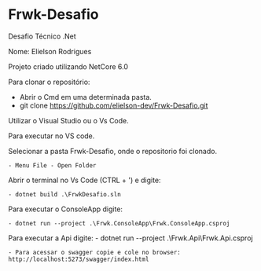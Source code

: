 # Frwk-Desafio
Desafio Técnico .Net

Nome: Elielson Rodrigues


Projeto criado utilizando NetCore 6.0

Para clonar o repositório:
 - Abrir o Cmd em uma determinada pasta.
 - git clone https://github.com/elielson-dev/Frwk-Desafio.git
 
Utilizar o Visual Studio ou o Vs Code.

Para executar no VS code.

Selecionar a pasta Frwk-Desafio, onde o repositorio foi clonado.

	- Menu File - Open Folder

Abrir o terminal no Vs Code (CTRL + ') e digite:

	- dotnet build .\FrwkDesafio.sln
	
Para executar o ConsoleApp digite:

	- dotnet run --project .\Frwk.ConsoleApp\Frwk.ConsoleApp.csproj
	
	
Para executar a Api digite:	
	- dotnet run --project .\Frwk.Api\Frwk.Api.csproj
	
	- Para acessar o swagger copie e cole no browser: http://localhost:5273/swagger/index.html
	
